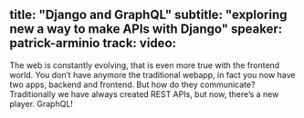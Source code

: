 title: "Django and GraphQL"
subtitle: "exploring new a way to make APIs with Django"
speaker: patrick-arminio
track: 
video:
---
The web is constantly evolving, that is even more true with the frontend world. You don’t have anymore the traditional webapp, in fact you now have two apps, backend and frontend. But how do they communicate? Traditionally we have always created REST APIs, but now, there’s a new player. GraphQL!